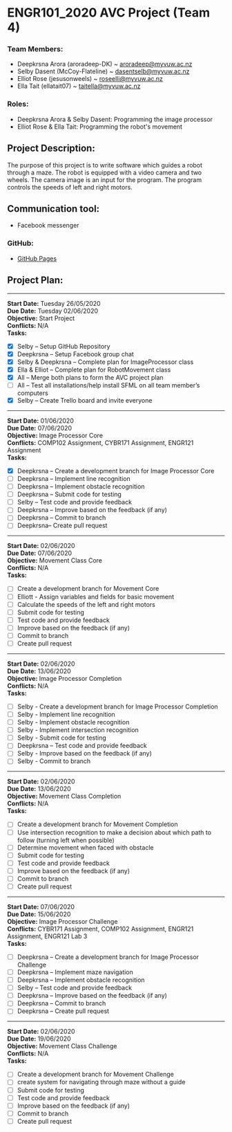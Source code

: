 # ENGR101_2020 AVC Project (Team 4)

### Team Members:
- Deepkrsna Arora (aroradeep-DK) ~ aroradeep@myvuw.ac.nz
- Selby Dasent (McCoy-Flateline) ~ dasentselb@myvuw.ac.nz
- Elliot Rose (jesusonweels) ~ roseelli@myvuw.ac.nz
- Ella Tait (ellatait07) ~ taitella@myvuw.ac.nz

### Roles:
- Deepkrsna Arora & Selby Dasent: Programming the image processor
- Elliot Rose & Ella Tait: Programming the robot's movement

## Project Description:
The purpose of this project is to write software which guides a robot through a maze. The robot is equipped with a video camera and two wheels. The camera image is an input for the program. The program controls the speeds of left and right motors.

## Communication tool:
- Facebook messenger

### GitHub:
- [GitHub Pages](https://github.com/McCoy-Flateline/ENGR101)

## Project Plan:
----------------------------------------------------------------------------------------------------------------
**Start Date:** Tuesday 26/05/2020  
**Due Date:** Tuesday 02/06/2020   
**Objective:** Start Project   
**Conflicts:** N/A   
**Tasks:**
- [x] Selby – Setup GitHub Repository 
- [x] Deepkrsna – Setup Facebook group chat 
- [x] Selby & Deepkrsna – Complete plan for ImageProcessor class 
- [x] Ella & Elliot – Complete plan for RobotMovement class 
- [x] All – Merge both plans to form the AVC project plan 
- [ ] All – Test all installations/help install SFML on all team member’s computers 
- [x] Selby – Create Trello board and invite everyone 

***

**Start Date:** 01/06/2020   
**Due Date:** 07/06/2020   
**Objective:** Image Processor Core   
**Conflicts:** COMP102 Assignment, CYBR171 Assignment, ENGR121 Assignment   
**Tasks:**
- [x] Deepkrsna – Create a development branch for Image Processor Core  
- [ ] Deepkrsna – Implement line recognition  
- [ ] Deepkrsna – Implement obstacle recognition 
- [ ] Deepkrsna – Submit code for testing 
- [ ] Selby – Test code and provide feedback  
- [ ] Deepkrsna – Improve based on the feedback (if any)  
- [ ] Deepkrsna – Commit to branch  
- [ ] Deepkrsna– Create pull request

***

**Start Date:** 02/06/2020   
**Due Date:** 07/06/2020   
**Objective:** Movement Class Core   
**Conflicts:** N/A   
**Tasks:**
- [ ]  Create a development branch for Movement Core 
- [ ] Elliott - Assign variables and fields for basic movement 
- [ ] Calculate the speeds of the left and right motors
- [ ] Submit code for testing 
- [ ] Test code and provide feedback 
- [ ] Improve based on the feedback (if any) 
- [ ] Commit to branch
- [ ] Create pull request  

***

**Start Date:** 02/06/2020   
**Due Date:** 13/06/2020   
**Objective:** Image Processor Completion   
**Conflicts:** N/A   
**Tasks:**
- [ ] Selby - Create a development branch for Image Processor Completion
- [ ] Selby - Implement line recognition 
- [ ] Selby - Implement obstacle recognition
- [ ] Selby - Implement intersection recognition
- [ ] Selby - Submit code for testing 
- [ ] Deepkrsna – Test code and provide feedback 
- [ ] Selby - Improve based on the feedback (if any) 
- [ ] Selby - Commit to branch

***

**Start Date:** 02/06/2020   
**Due Date:** 13/06/2020   
**Objective:** Movement Class Completion     
**Conflicts:** N/A   
**Tasks:**
- [ ] Create a development branch for Movement Completion 
- [ ] Use intersection recognition to make a decision about which path to follow (turning left when possible)
- [ ] Determine movement when faced with obstacle
- [ ] Submit code for testing 
- [ ] Test code and provide feedback 
- [ ] Improve based on the feedback (if any)
- [ ] Commit to branch  
- [ ] Create pull request  

***

**Start Date:** 07/06/2020   
**Due Date:** 15/06/2020   
**Objective:** Image Processor Challenge     
**Conflicts:** CYBR171 Assignment, COMP102 Assignment, ENGR121 Assignment, ENGR121 Lab 3   
**Tasks:**
- [ ] Deepkrsna – Create a development branch for Image Processor Challenge 
- [ ] Deepkrsna  – Implement maze navigation 
- [ ] Deepkrsna – Implement obstacle recognition 
- [ ] Selby – Test code and provide feedback  
- [ ] Deepkrsna – Improve based on the feedback (if any)  
- [ ] Deepkrsna – Commit to branch  
- [ ] Deepkrsna – Create pull request  

***

**Start Date:** 02/06/2020   
**Due Date:** 19/06/2020   
**Objective:** Movement Class Challenge   
**Conflicts:** N/A   
**Tasks:**
- [ ] Create a development branch for Movement Challenge 
- [ ] create system for navigating through maze without a guide 
- [ ] Submit code for testing 
- [ ] Test code and provide feedback 
- [ ] Improve based on the feedback (if any)
- [ ] Commit to branch  
- [ ] Create pull request  
